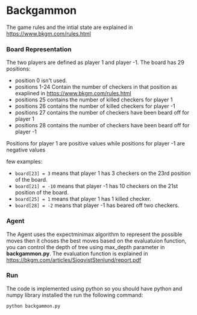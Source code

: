 # Backgammon
The game rules and the intial state are explained in https://www.bkgm.com/rules.html

### Board Representation
The two players are defined as player 1 and player -1.
The board has 29 positions:
- position 0 isn't used.
- positions 1-24 Contain the number of checkers in that position as exaplined in https://www.bkgm.com/rules.html
- positions 25 contains the number of killed checkers for player 1
- positions 26 contains the number of killed checkers for player -1
- positions 27 contains the number of checkers have been beard off for player 1
- positions 28 contains the number of checkers have been beard off for player -1

Positions for player 1 are positive values while positions for player -1 are negative values

few examples:
- `board[23] = 3` means that player 1 has 3 checkers on the 23rd position of the board.
- `board[21] = -10` means that player -1 has 10 checkers on the 21st position of the board.
- `board[25] = 1` means that player 1 has 1 killed checker.
- `board[28] = -2` means that player -1 has beared off two checkers.

### Agent
The Agent uses the expectminimax algorithm to represent the possible moves then it choses the best moves based on the evaluatuion function, you can control the depth of tree using max_depth parameter in **backgammon.py**. The evaluation function is explained in https://bkgm.com/articles/SjoqvistStenlund/report.pdf

### Run
The code is implemented using python so you should have python and numpy library installed the run the following command:
```bash
python backgammon.py
```